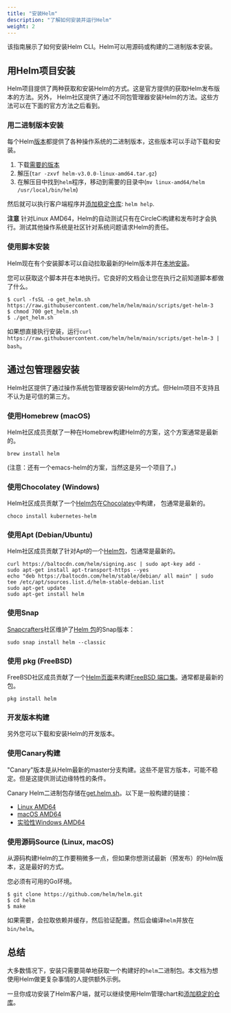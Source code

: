 ```yaml
---
title: "安装Helm"
description: "了解如何安装并运行Helm"
weight: 2
---
```


该指南展示了如何安装Helm CLI。Helm可以用源码或构建的二进制版本安装。

## 用Helm项目安装

Helm项目提供了两种获取和安装Helm的方式。这是官方提供的获取Helm发布版本的方法。另外，
Helm社区提供了通过不同包管理器安装Helm的方法。这些方法可以在下面的官方方法之后看到。

### 用二进制版本安装

每个Helm[版本](https://github.com/helm/helm/releases)都提供了各种操作系统的二进制版本，这些版本可以手动下载和安装。

1. 下载[需要的版本](https://github.com/helm/helm/releases)
2. 解压(`tar -zxvf helm-v3.0.0-linux-amd64.tar.gz`)
3. 在解压目中找到`helm`程序，移动到需要的目录中(`mv linux-amd64/helm /usr/local/bin/helm`)

然后就可以执行客户端程序并[添加稳定仓库](https://helm.sh/zh/docs/intro/quickstart/#初始化): `helm help`.

**注意** 针对Linux AMD64，Helm的自动测试只有在CircleCi构建和发布时才会执行。测试其他操作系统是社区针对系统问题请求Helm的责任。

### 使用脚本安装

Helm现在有个安装脚本可以自动拉取最新的Helm版本并在[本地安装](https://raw.githubusercontent.com/helm/helm/main/scripts/get-helm-3)。

您可以获取这个脚本并在本地执行。它良好的文档会让您在执行之前知道脚本都做了什么。

```console
$ curl -fsSL -o get_helm.sh https://raw.githubusercontent.com/helm/helm/main/scripts/get-helm-3
$ chmod 700 get_helm.sh
$ ./get_helm.sh
```

如果想直接执行安装，运行`curl https://raw.githubusercontent.com/helm/helm/main/scripts/get-helm-3
| bash`。

## 通过包管理器安装

Helm社区提供了通过操作系统包管理器安装Helm的方式。但Helm项目不支持且不认为是可信的第三方。

### 使用Homebrew (macOS)

Helm社区成员贡献了一种在Homebrew构建Helm的方案，这个方案通常是最新的。

```console
brew install helm
```

(注意：还有一个emacs-helm的方案，当然这是另一个项目了。)

### 使用Chocolatey (Windows)

Helm社区成员贡献了一个[Helm包](https://chocolatey.org/packages/kubernetes-helm)在[Chocolatey](https://chocolatey.org/)中构建，
包通常是最新的。

```console
choco install kubernetes-helm
```

### 使用Apt (Debian/Ubuntu)

Helm社区成员贡献了针对Apt的一个[Helm包](https://helm.baltorepo.com/stable/debian/)，包通常是最新的。

```console
curl https://baltocdn.com/helm/signing.asc | sudo apt-key add -
sudo apt-get install apt-transport-https --yes
echo "deb https://baltocdn.com/helm/stable/debian/ all main" | sudo tee /etc/apt/sources.list.d/helm-stable-debian.list
sudo apt-get update
sudo apt-get install helm
```

### 使用Snap

[Snapcrafters](https://github.com/snapcrafters)社区维护了[Helm 包](https://snapcraft.io/helm)的Snap版本：

```console
sudo snap install helm --classic
```

### 使用 pkg (FreeBSD)

FreeBSD社区成员贡献了一个[Helm页面](https://www.freshports.org/sysutils/helm)来构建[FreeBSD
端口集](https://man.freebsd.org/ports)。通常都是最新的包。

```console
pkg install helm
```

### 开发版本构建

另外您可以下载和安装Helm的开发版本。

### 使用Canary构建

"Canary"版本是从Helm最新的master分支构建。这些不是官方版本，可能不稳定。但是这提供测试边缘特性的条件。

Canary Helm二进制包存储在[get.helm.sh](https://get.helm.sh)。以下是一般构建的链接：

- [Linux AMD64](https://get.helm.sh/helm-canary-linux-amd64.tar.gz)
- [macOS AMD64](https://get.helm.sh/helm-canary-darwin-amd64.tar.gz)
- [实验性Windows AMD64](https://get.helm.sh/helm-canary-windows-amd64.zip)

### 使用源码Source (Linux, macOS)

从源码构建Helm的工作要稍微多一点，但如果你想测试最新（预发布）的Helm版本，这是最好的方式。

您必须有可用的Go环境。

```console
$ git clone https://github.com/helm/helm.git
$ cd helm
$ make
```

如果需要，会拉取依赖并缓存，然后验证配置。然后会编译`helm`并放在`bin/helm`。

## 总结

大多数情况下，安装只需要简单地获取一个构建好的`helm`二进制包。本文档为想使用Helm做更复杂事情的人提供额外示例。

一旦你成功安装了Helm客户端，就可以继续使用Helm管理chart和[添加稳定的仓库](https://helm.sh/zh/docs/intro/quickstart/#初始化)。
